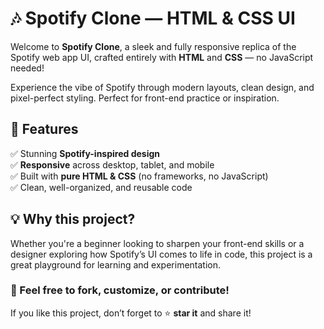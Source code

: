 # 🎶 Spotify Clone — HTML & CSS UI

Welcome to **Spotify Clone**, a sleek and fully responsive replica of the Spotify web app UI, crafted entirely with **HTML** and **CSS** — no JavaScript needed!  

Experience the vibe of Spotify through modern layouts, clean design, and pixel-perfect styling. Perfect for front-end practice or inspiration.  

## 🚀 Features

✅ Stunning **Spotify-inspired design**  
✅ **Responsive** across desktop, tablet, and mobile  
✅ Built with **pure HTML & CSS** (no frameworks, no JavaScript)  
✅ Clean, well-organized, and reusable code  


## 💡 Why this project?

Whether you're a beginner looking to sharpen your front-end skills or a designer exploring how Spotify’s UI comes to life in code, this project is a great playground for learning and experimentation.

### 🙌 Feel free to fork, customize, or contribute!  
If you like this project, don’t forget to ⭐ **star it** and share it!
